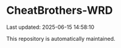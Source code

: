 # CheatBrothers-WRD

Last updated: 2025-06-15 14:58:10

This repository is automatically maintained.
